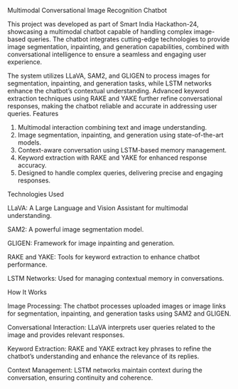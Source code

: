 Multimodal Conversational Image Recognition Chatbot

This project was developed as part of Smart India Hackathon-24, showcasing a multimodal chatbot capable of handling complex image-based queries. The chatbot integrates cutting-edge technologies to provide image segmentation, inpainting, and generation capabilities, combined with conversational intelligence to ensure a seamless and engaging user experience.

The system utilizes LLaVA, SAM2, and GLIGEN to process images for segmentation, inpainting, and generation tasks, while LSTM networks enhance the chatbot’s contextual understanding. Advanced keyword extraction techniques using RAKE and YAKE further refine conversational responses, making the chatbot reliable and accurate in addressing user queries.
Features

1. Multimodal interaction combining text and image understanding.
2. Image segmentation, inpainting, and generation using state-of-the-art models.
3. Context-aware conversation using LSTM-based memory management.
4. Keyword extraction with RAKE and YAKE for enhanced response accuracy.
5. Designed to handle complex queries, delivering precise and engaging responses.

Technologies Used

LLaVA: A Large Language and Vision Assistant for multimodal understanding.
    
SAM2: A powerful image segmentation model.
    
GLIGEN: Framework for image inpainting and generation.    

RAKE and YAKE: Tools for keyword extraction to enhance chatbot performance.
    
LSTM Networks: Used for managing contextual memory in conversations.

How It Works
    
Image Processing: The chatbot processes uploaded images or image links for segmentation, inpainting, and generation tasks using SAM2 and GLIGEN.

Conversational Interaction: LLaVA interprets user queries related to the image and provides relevant responses.

Keyword Extraction: RAKE and YAKE extract key phrases to refine the chatbot’s understanding and enhance the relevance of its replies.

Context Management: LSTM networks maintain context during the conversation, ensuring continuity and coherence.
